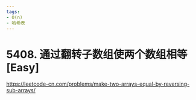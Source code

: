 ```yaml
---
tags:
- O(n)
- 哈希表
---
```


# 5408. 通过翻转子数组使两个数组相等 [Easy]

<https://leetcode-cn.com/problems/make-two-arrays-equal-by-reversing-sub-arrays/>
